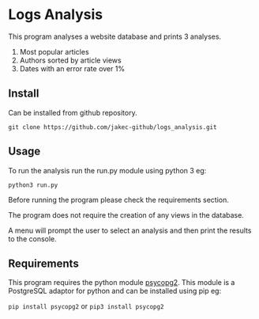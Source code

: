 # Logs Analysis

This program analyses a website database and prints 3 analyses.

1) Most popular articles
2) Authors sorted by article views
3) Dates with an error rate over 1%

## Install

Can be installed from github repository.

`git clone
https://github.com/jakec-github/logs_analysis.git`

## Usage

To run the analysis run the run.py module using python 3 eg:

`python3 run.py`

Before running the program please check the requirements section.

The program does not require the creation of any views in the database.

A menu will prompt the user to select an analysis and then print the results to the console.

## Requirements

This program requires the python module [psycopg2](http://initd.org/psycopg/). This module is a PostgreSQL adaptor for python and can be installed using pip eg:

`pip install psycopg2`
or
`pip3 install psycopg2`
